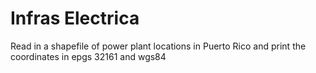 Infras Electrica 
================

Read in a shapefile of power plant locations in Puerto Rico and print
the coordinates in epgs 32161 and wgs84
